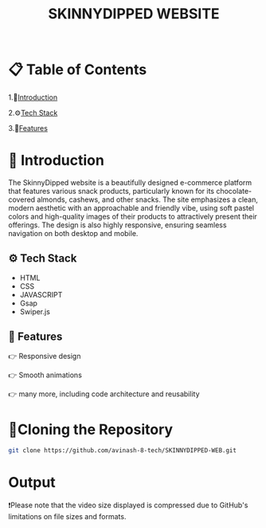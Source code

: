 <h1 align="center">SKINNYDIPPED WEBSITE</h1>

<br>

# 📋 Table of Contents
1.🤖[Introduction](#-introduction)

2.⚙️[Tech Stack](#️-tech-stack)

3.🔋[Features](#-features)

# 🤖 Introduction

The SkinnyDipped website is a beautifully designed e-commerce platform that features various snack products, particularly known for its chocolate-covered almonds, cashews, and other snacks. The site emphasizes a clean, modern aesthetic with an approachable and friendly vibe, using soft pastel colors and high-quality images of their products to attractively present their offerings. The design is also highly responsive, ensuring seamless navigation on both desktop and mobile.
## ⚙️ Tech Stack

- HTML
- CSS
- JAVASCRIPT
- Gsap
- Swiper.js

## 🔋 Features
👉 Responsive design

👉 Smooth animations

👉 many more, including code architecture and reusability

# 🌟Cloning the Repository
```bash
git clone https://github.com/avinash-8-tech/SKINNYDIPPED-WEB.git
```

# Output
 ❗Please note that the video size displayed is compressed due to GitHub's limitations on file sizes and formats.
